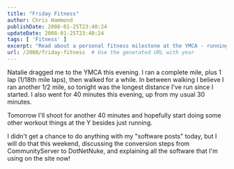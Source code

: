 ```yaml
---
title: "Friday Fitness"
author: Chris Hammond
publishDate: 2008-01-25T23:40:24
updateDate: 2008-01-25T23:40:24
tags: [ 'Fitness' ]
excerpt: "Read about a personal fitness milestone at the YMCA - running the longest distance ever. Stay tuned for more fitness updates and tech discussions!"
url: /2008/friday-fitness  # Use the generated URL with year
---
```

<p>Natalie dragged me to the YMCA this evening. I ran a complete mile, plus 1 lap (1/18th mile laps), then walked for a while.&#160;In between&#160;walking I believe I ran another 1/2 mile, so tonight was the longest distance I've run since I started. I also went for 40 minutes this evening, up from my usual 30 minutes.</p> <p>Tomorrow I'll shoot for another 40 minutes and hopefully start doing some other workout things at the Y besides just running.</p> <p>I didn't get a chance to do anything with my "software posts" today, but I will do that this weekend, discussing the conversion steps from CommunityServer to DotNetNuke, and explaining all the software that I'm using on the site now!</p>


